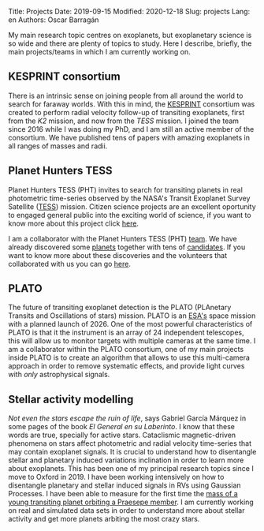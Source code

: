 Title: Projects
Date: 2019-09-15 
Modified: 2020-12-18
Slug: projects
Lang: en
Authors: Oscar Barragán

My main research topic centres on exoplanets, but exoplanetary science is so wide 
and there are plenty of topics to study. Here I describe, briefly, the main projects/teams
in which I am currently working on.


## KESPRINT consortium

There is an intrinsic sense on joining people from all around the world
to search for faraway worlds. 
With this in mind, the [KESPRINT](https://kesprint.science/) consortium was 
created to perform radial velocity follow-up of transiting exoplanets, first from
the _K2_ mission, and now from the _TESS_ mission.
I joined the team since 2016 while I was doing my PhD, and I am still an active
member of the consortium. We have published tens of papers with amazing exoplanets
in all ranges of masses and radii.


## Planet Hunters TESS

Planet Hunters TESS (PHT) invites to search for transiting planets in real photometric time-series observed by
the NASA's Transit Exoplanet Survey Satellite ([TESS](https://www.nasa.gov/tess-transiting-exoplanet-survey-satellite)) mission.
Citizen science projects are an excellent oportunity to engaged general public 
into the exciting world of science, 
if you want to know more about this project click 
[here](https://www.zooniverse.org/projects/nora-dot-eisner/planet-hunters-tess).

I am a collaborator with the Planet Hunters TESS (PHT) [team](https://www.zooniverse.org/projects/nora-dot-eisner/planet-hunters-tess/about/team). 
We have already discovered some [planets](https://academic.oup.com/mnras/article-abstract/494/1/750/5714758?redirectedFrom=fulltext)
together with tens of [candidates](https://academic.oup.com/mnras/advance-article-abstract/doi/10.1093/mnras/staa3739/6027708?redirectedFrom=fulltext).
If you want to know more about these discoveries and the volunteers that collaborated with us
you can go [here](https://www.zooniverse.org/projects/nora-dot-eisner/planet-hunters-tess/about/results).


## PLATO

The future of transiting exoplanet detection is the PLATO (PLAnetary Transits and Oscillations of stars) mission.
PLATO is an [ESA's](https://sci.esa.int/web/plato) space mission with a planned launch of 2026. 
One of the most powerful characteristics of PLATO is that it the instrument is an array of 
24 independent telescopes, this will allow us to monitor targets with multiple cameras
at the same time.
I am a collaborator within the PLATO consortium, one of my main projects inside PLATO
is to create an algorithm that allows to use this multi-camera approach in order to remove
systematic effects, and provide light curves with _only_ astrophysical signals.


## Stellar activity modelling

_Not even the stars escape the ruin of life_, says Gabriel García Márquez in some pages of the book 
_El General en su Laberinto_. 
I know that these words are true, specially for active stars. Cataclismic magnetic-driven
phenomena on stars affect photometric and radial velocity time-series that may 
contain exoplanet signals. 
It is crucial to understand how to disentangle stellar and planetary induced variations inclination
in order to learn more about exoplanets.
This has been one of my principal research topics since I move to Oxford in 2019.
I have been working intensively on how to disentangle planetary and stellar induced signals
in RVs using Gaussian Processes. 
I have been able to measure for the first time the [mass of a young transiting planet
orbiting a Praesepe member](https://oscaribv.github.io/2019/k2100.html#k2100).
I am currently working on real and simulated data sets in order to understand more
about stellar activity and get more planets arbiting the most crazy stars. 
